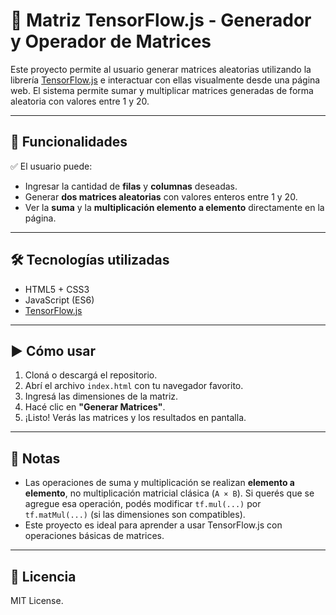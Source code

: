 # 🧠 Matriz TensorFlow.js - Generador y Operador de Matrices

Este proyecto permite al usuario generar matrices aleatorias utilizando la librería [TensorFlow.js](https://www.tensorflow.org/js) e interactuar con ellas visualmente desde una página web. El sistema permite sumar y multiplicar matrices generadas de forma aleatoria con valores entre 1 y 20.

---

## 🚀 Funcionalidades

✅ El usuario puede:
- Ingresar la cantidad de **filas** y **columnas** deseadas.
- Generar **dos matrices aleatorias** con valores enteros entre 1 y 20.
- Ver la **suma** y la **multiplicación elemento a elemento** directamente en la página.

---

## 🛠️ Tecnologías utilizadas

- HTML5 + CSS3
- JavaScript (ES6)
- [TensorFlow.js](https://cdn.jsdelivr.net/npm/@tensorflow/tfjs)

---

## ▶️ Cómo usar

1. Cloná o descargá el repositorio.
2. Abrí el archivo `index.html` con tu navegador favorito.
3. Ingresá las dimensiones de la matriz.
4. Hacé clic en **"Generar Matrices"**.
5. ¡Listo! Verás las matrices y los resultados en pantalla.

---

## 📌 Notas

- Las operaciones de suma y multiplicación se realizan **elemento a elemento**, no multiplicación matricial clásica (`A × B`). Si querés que se agregue esa operación, podés modificar `tf.mul(...)` por `tf.matMul(...)` (si las dimensiones son compatibles).
- Este proyecto es ideal para aprender a usar TensorFlow.js con operaciones básicas de matrices.

---

## 📄 Licencia

MIT License.
